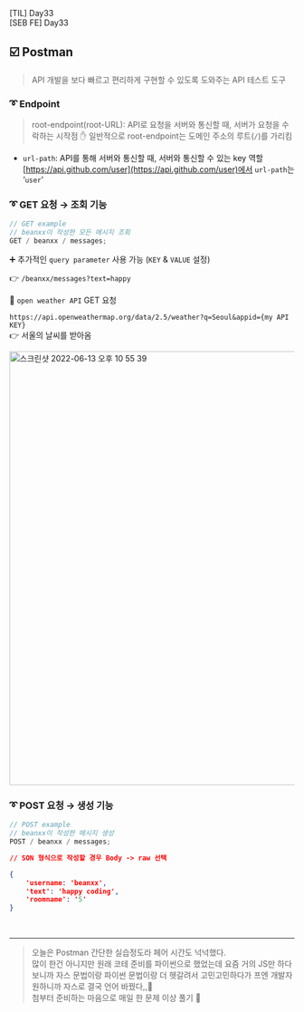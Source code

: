 [TIL] Day33 <br/>
[SEB FE] Day33

## ☑️ Postman

> API 개발을 보다 빠르고 편리하게 구현할 수 있도록 도와주는 API 테스트 도구

### ➰ Endpoint

> root-endpoint(root-URL): API로 요청을 서버와 통신할 때, 서버가 요청을 수락하는 시작점
> ✋ 일반적으로 root-endpoint는 도메인 주소의 루트(`/`)를 가리킴

- `url-path`: API를 통해 서버와 통신할 때, 서버와 통신할 수 있는 key 역할
  [https://api.github.com/user](https://api.github.com/user)에서 `url-path`는 ‘`user`'

### ➰ GET 요청 → 조회 기능

```jsx
// GET example
// beanxx이 작성한 모든 메시지 조회
GET / beanxx / messages;
```

➕ 추가적인 `query parameter` 사용 가능 (`KEY` & `VALUE` 설정)

👉 `/beanxx/messages?text=happy`

📎 `open weather API` GET 요청

`https://api.openweathermap.org/data/2.5/weather?q=Seoul&appid={my API KEY}` <br/>
👉 서울의 날씨를 받아옴

<img width="766" alt="스크린샷 2022-06-13 오후 10 55 39" src="https://user-images.githubusercontent.com/64299610/173470498-48dbb1bc-9a30-414c-9fc8-f8e713b18232.png">

<br/>

### ➰ POST 요청 → 생성 기능

```jsx
// POST example
// beanxx이 작성한 메시지 생성
POST / beanxx / messages;
```

```json
// SON 형식으로 작성할 경우 Body -> raw 선택

{
	'username: 'beanxx',
	'text': 'happy coding',
	'roomname': '5'
}
```

<br/>

---

> 오늘은 Postman 간단한 실습정도라 페어 시간도 넉넉했다.<br/>
> 많이 한건 아니지만 원래 코테 준비를 파이썬으로 했었는데 요즘 거의 JS만 하다 보니까 자스 문법이랑 파이썬 문법이랑 더 헷갈려서 고민고민하다가 프엔 개발자 원하니까 자스로 결국 언어 바꿨다,,🫠<br/>
> 첨부터 준비하는 마음으로 매일 한 문제 이상 풀기 💪
